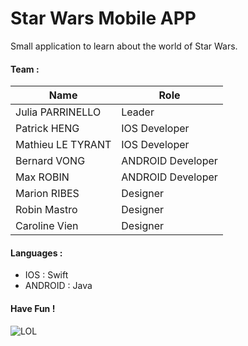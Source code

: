 # Star Wars Mobile APP

Small application to learn about the world of Star Wars.

#### Team :

| Name  |  Role|
| ------------- | ------------- |
| Julia PARRINELLO  | Leader |
| Patrick HENG  | IOS Developer |
| Mathieu LE TYRANT  | IOS Developer |
| Bernard VONG  | ANDROID Developer  |
| Max ROBIN  | ANDROID Developer  |
| Marion RIBES  | Designer  |
| Robin Mastro  | Designer  |
| Caroline Vien  | Designer  |

#### Languages :

- IOS : Swift
- ANDROID : Java

#### Have Fun !
![LOL](http://i.giphy.com/r3knno4y8phhC.gif)